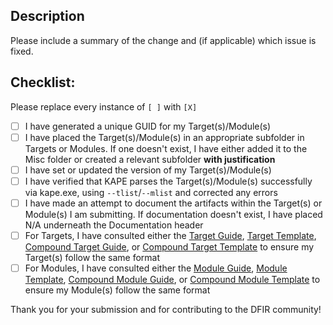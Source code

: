 ﻿## Description

Please include a summary of the change and (if applicable) which issue is fixed.

## Checklist:
Please replace every instance of `[ ]` with `[X]`

- [ ] I have generated a unique GUID for my Target(s)/Module(s)
- [ ] I have placed the Target(s)/Module(s) in an appropriate subfolder in Targets or Modules. If one doesn't exist, I have either added it to the Misc folder or created a relevant subfolder **with justification**
- [ ] I have set or updated the version of my Target(s)/Module(s)
- [ ] I have verified that KAPE parses the Target(s)/Module(s) successfully via kape.exe, using `--tlist`/`--mlist` and corrected any errors 
- [ ] I have made an attempt to document the artifacts within the Target(s) or Module(s) I am submitting. If documentation doesn't exist, I have placed N/A underneath the Documentation header
- [ ] For Targets, I have consulted either the [Target Guide](https://github.com/EricZimmerman/KapeFiles/blob/master/Targets/TargetGuide.guide), [Target Template](https://github.com/EricZimmerman/KapeFiles/blob/master/Targets/TargetTemplate.template), [Compound Target Guide](https://github.com/EricZimmerman/KapeFiles/blob/master/Targets/CompoundTargetGuide.guide), or [Compound Target Template](https://github.com/EricZimmerman/KapeFiles/blob/master/Targets/CompoundTargetTemplate.template) to ensure my Target(s) follow the same format
- [ ] For Modules, I have consulted either the [Module Guide](https://github.com/EricZimmerman/KapeFiles/blob/master/Modules/ModuleGuide.guide), [Module Template](https://github.com/EricZimmerman/KapeFiles/blob/master/Modules/ModuleTemplate.template), [Compound Module Guide](https://github.com/EricZimmerman/KapeFiles/blob/master/Modules/CompoundModuleGuide.guide), or [Compound Module Template](https://github.com/EricZimmerman/KapeFiles/blob/master/Modules/CompoundModuleTemplate.template) to ensure my Module(s) follow the same format

Thank you for your submission and for contributing to the DFIR community!

